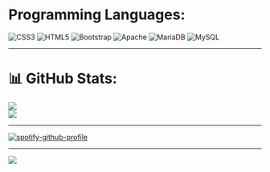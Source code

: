 # Programming Languages:
![CSS3](https://img.shields.io/badge/css3-%231572B6.svg?style=for-the-badge&logo=css3&logoColor=white) ![HTML5](https://img.shields.io/badge/html5-%23E34F26.svg?style=for-the-badge&logo=html5&logoColor=white) ![Bootstrap](https://img.shields.io/badge/bootstrap-%238511FA.svg?style=for-the-badge&logo=bootstrap&logoColor=white) ![Apache](https://img.shields.io/badge/apache-%23D42029.svg?style=for-the-badge&logo=apache&logoColor=white) ![MariaDB](https://img.shields.io/badge/MariaDB-003545?style=for-the-badge&logo=mariadb&logoColor=white) ![MySQL](https://img.shields.io/badge/mysql-%2300000f.svg?style=for-the-badge&logo=mysql&logoColor=white) 

---

# 📊 GitHub Stats:
![](https://github-readme-stats.vercel.app/api?username=fivemsinglev&theme=dark&hide_border=true&include_all_commits=false&count_private=true)<br/>
![](https://github-readme-streak-stats.herokuapp.com/?user=fivemsinglev&theme=dark&hide_border=true)<br/>

---

[![spotify-github-profile](https://spotify-github-profile.vercel.app/api/view?uid=31fzyuaxc3mn46oxp7fb5znx6oiq&cover_image=true&theme=default&show_offline=false&background_color=121212&interchange=false&bar_color_cover=true)](https://github.com/kittinan/spotify-github-profile) <br />

---
[![](https://visitcount.itsvg.in/api?id=fivemsinglev&icon=0&color=0)](https://visitcount.itsvg.in)

<!-- Proudly created with GPRM ( https://gprm.itsvg.in ) -->
